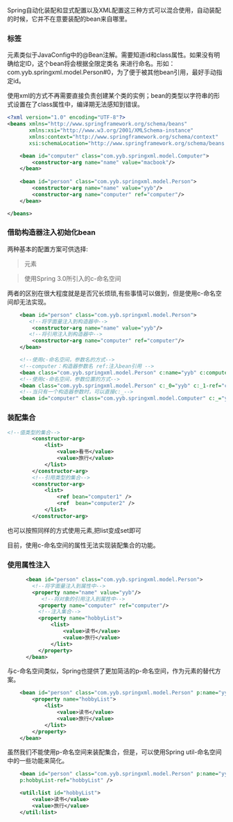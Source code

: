 Spring自动化装配和显式配置以及XML配置这三种方式可以混合使用，自动装配的时候，它并不在意要装配的bean来自哪里。

### <bean>标签
<bean>元素类似于JavaConfig中的@Bean注解。需要知道id和class属性。如果没有明确给定ID，这个bean将会根据全限定类名
来进行命名。形如：com.yyb.springxml.model.Person#0，为了便于被其他bean引用，最好手动指定id。

使用xml的方式不再需要直接负责创建某个类的实例；bean的类型以字符串的形式设置在了class属性中，编译期无法感知到错误。
```xml
<?xml version="1.0" encoding="UTF-8"?>
<beans xmlns="http://www.springframework.org/schema/beans"
       xmlns:xsi="http://www.w3.org/2001/XMLSchema-instance"
       xmlns:context="http://www.springframework.org/schema/context"
       xsi:schemaLocation="http://www.springframework.org/schema/beans http://www.springframework.org/schema/beans/spring-beans.xsd http://www.springframework.org/schema/context http://www.springframework.org/schema/context/spring-context.xsd">

    <bean id="computer" class="com.yyb.springxml.model.Computer">
        <constructor-arg name="name" value="macbook"/>
    </bean>
    
    <bean id="person" class="com.yyb.springxml.model.Person">
        <constructor-arg name="name" value="yyb"/>
        <constructor-arg name="computer" ref="computer"/>
    </bean>

</beans>
```

### 借助构造器注入初始化bean
两种基本的配置方案可供选择:

> <constructor-arg>元素

> 使用Spring 3.0所引入的c-命名空间

两者的区别在很大程度就是是否冗长烦琐,有些事情<constructor-arg>可以做到，但是使用c-命名空间却无法实现。
```xml
    <bean id="person" class="com.yyb.springxml.model.Person">
       <!--将字面量注入到构造器中-->
        <constructor-arg name="name" value="yyb"/>
       <!--将引用注入到构造器中-->
        <constructor-arg name="computer" ref="computer"/>
    </bean>

    <!--使用c-命名空间，参数名的方式-->
    <!--computer：构造器参数名 ref:注入bean引用 -->
    <bean class="com.yyb.springxml.model.Person" c:name="yyb" c:computer-ref="computer" />
    <!--使用c-命名空间，参数位置的方式-->
    <bean class="com.yyb.springxml.model.Person" c:_0="yyb" c:_1-ref="computer" />
    <!--当只有一个构造器参数时，可以直接c:_-->
    <bean id="computer" class="com.yyb.springxml.model.Computer" c:_="yyb" />
```
### 装配集合
```xml
<!--值类型的集合-->
        <constructor-arg>
            <list>
                <value>看书</value>
                <value>旅行</value>
            </list>
        </constructor-arg>
        <!--引用类型的集合-->
        <constructor-arg>
            <list>
                <ref bean="computer1" />
                <ref  bean="computer2" />
            </list>
        </constructor-arg>
```
也可以按照同样的方式使用<set>元素,把list变成set即可

目前，使用c-命名空间的属性无法实现装配集合的功能。

### 使用属性注入
```xml
      <bean id="person" class="com.yyb.springxml.model.Person">
        <!--将字面量注入到属性中-->
        <property name="name" value="yyb"/>
           <!--将对象的引用注入到属性中-->
          <property name="computer" ref="computer"/>
          <!--注入集合-->
          <property name="hobbyList">
              <list>
                  <value>读书</value>
                  <value>旅行</value>
              </list>
          </property>
      </bean>
```
与c-命名空间类似，Spring也提供了更加简洁的p-命名空间，作为<property>元素的替代方案。
```xml
    <bean id="person" class="com.yyb.springxml.model.Person" p:name="yyb" p:computer="computer" >
        <property name="hobbyList">
            <list>
                <value>读书</value>
                <value>旅行</value>
            </list>
        </property>
    </bean>
```
虽然我们不能使用p-命名空间来装配集合，但是，可以使用Spring util-命名空间中的一些功能来简化。
```xml
    <bean id="person" class="com.yyb.springxml.model.Person" p:name="yyb" p:computer="computer" 
    p:hobbyList-ref="hobbyList" />

    <util:list id="hobbyList">
        <value>读书</value>
        <value>旅行</value>
    </util:list>
```

